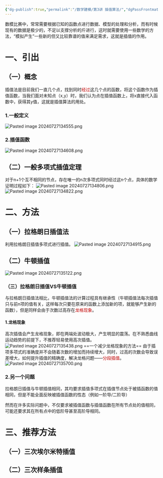 ```yaml
---
{"dg-publish":true,"permalink":"/数学建模/第3讲 插值算法/","dgPassFrontmatter":true,"created":"2024-07-27T13:38:47.451+08:00","updated":"2024-07-27T14:00:53.780+08:00"}
---
```


数模比赛中，常常需要根据已知的函数点进行数据、模型的处理和分析，而有时候现有的数据是极少的，不足以支撑分析的斤进行，这时就需要使用一些数学的方法，“模拟产生”一些新的但又比较靠谱的值来满足需求，这就是插值的作用。
# 一、引出
## （一）概念
插值法是目前我们一直几个点，找到同时<font color="#c00000">经过</font>这几个点的函数，将这个函数作为插值函数，当我们面对未知点（x,y）时，我们认为点在插值函数上，将x直接代入函数中，获得其y值，这就是插值算法的用处。
### 1.一般定义
![Pasted image 20240727134555.png](/img/user/Pasted%20image%2020240727134555.png)
### 2.插值函数
![Pasted image 20240727134608.png](/img/user/Pasted%20image%2020240727134608.png)
## （二）一般多项式插值定理
对于n+1个互不相同的节点，存在唯一的n次多项式同时经过这n个点，具体的数学证明过程如下：
![Pasted image 20240727134806.png](/img/user/Pasted%20image%2020240727134806.png)
![Pasted image 20240727134822.png](/img/user/Pasted%20image%2020240727134822.png)
# 二、方法
## （一）拉格朗日插值法
利用拉格朗日插值多项式进行插值。
![Pasted image 20240727134915.png](/img/user/Pasted%20image%2020240727134915.png)
## （二）牛顿插值
![Pasted image 20240727135122.png](/img/user/Pasted%20image%2020240727135122.png)
### （三）拉格朗日插值VS牛顿插值
与拉格朗日插值法相比，牛顿插值法的计算过程具有继承性（牛顿插值法每次插值只与前n项的值有关，这样每次只要在原来的函数上添加新的项，就能够产生新的函数），但是同样会由于次数过高存在<font color="#c00000">龙格现象</font>。
#### 1.龙格现象
高次插值会产生龙格现象，即在两端处波动极大，产生明显的震荡。在不熟悉曲线运动趋势的前提下，不推荐轻易使用高次插值。
![Pasted image 20240727135438.png](/img/user/Pasted%20image%2020240727135438.png)
==一个减少龙格现象的方法==
由于插项多项式的准确度并不会随着次数的增加而持续增大，同时，过高的次数会导致误差增大，如何提升插值的精确度，解决龙格问题——<font color="#c00000">分段插值</font>。
![Pasted image 20240727135700.png](/img/user/Pasted%20image%2020240727135700.png)

### 2.另一个问题
拉格朗日插值与牛顿插值相同，其均要求插值多项式在插值节点处于被插函数的值相同，但是不能全面反映被插值函数的性态（例如一阶导/二阶导）

然而在许多实际问题中，不仅要求被插值函数与插值函数在所有节点处的值相同，可能还要求其在所有点中的低阶导甚至高阶导相同。
# 三、推荐方法
## （一）三次埃尔米特插值
## （二）三次样条插值